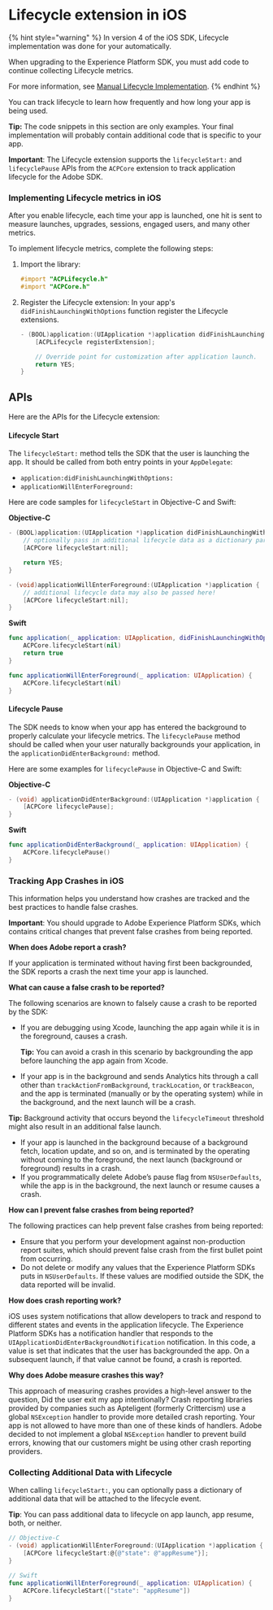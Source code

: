 # Lifecycle extension in iOS

{% hint style="warning" %}
In version 4 of the iOS SDK, Lifecycle implementation was done for your automatically.

When upgrading to the Experience Platform SDK, you must add code to continue collecting Lifecycle metrics.

For more information, see [Manual Lifecycle Implementation](../../resources/upgrading-to-aep/manual-lifecycle-implementation.md).
{% endhint %}

You can track lifecycle to learn how frequently and how long your app is being used.

**Tip:** The code snippets in this section are only examples. Your final implementation will probably contain additional code that is specific to your app.

**Important**: The Lifecycle extension supports the `lifecycleStart:` and `lifecyclePause` APIs from the `ACPCore` extension to track application lifecycle for the Adobe SDK.

### Implementing Lifecycle metrics in iOS

After you enable lifecycle, each time your app is launched, one hit is sent to measure launches, upgrades, sessions, engaged users, and many other metrics.

To implement lifecycle metrics, complete the following steps:

1. Import the library:

   ```objectivec
   #import "ACPLifecycle.h"
   #import "ACPCore.h"
   ```

2. Register the Lifecycle extension: In your app's `didFinishLaunchingWithOptions` function register the Lifecycle extensions.

   ```objectivec
   - (BOOL)application:(UIApplication *)application didFinishLaunchingWithOptions:(NSDictionary *)launchOptions {
       [ACPLifecycle registerExtension];

       // Override point for customization after application launch.
       return YES;
   }
   ```

## APIs

Here are the APIs for the Lifecycle extension:

#### Lifecycle Start

The `lifecycleStart:` method tells the SDK that the user is launching the app. It should be called from both entry points in your `AppDelegate`:

* `application:didFinishLaunchingWithOptions:`  
* `applicationWillEnterForeground:`

Here are code samples for `lifecycleStart` in Objective-C and Swift:

**Objective-C**

```objectivec
- (BOOL)application:(UIApplication *)application didFinishLaunchingWithOptions:(NSDictionary *)launchOptions {
    // optionally pass in additional lifecycle data as a dictionary parameter in this call
    [ACPCore lifecycleStart:nil];

    return YES;
}

- (void)applicationWillEnterForeground:(UIApplication *)application {
    // additional lifecycle data may also be passed here!
    [ACPCore lifecycleStart:nil];
}
```

**Swift**

```swift
func application(_ application: UIApplication, didFinishLaunchingWithOptions launchOptions: [UIApplicationLaunchOptionsKey: Any]?) -> Bool {
    ACPCore.lifecycleStart(nil)
    return true
}

func applicationWillEnterForeground(_ application: UIApplication) {
    ACPCore.lifecycleStart(nil)
}
```

#### Lifecycle Pause

The SDK needs to know when your app has entered the background to properly calculate your lifecycle metrics. The `lifecyclePause` method should be called when your user naturally backgrounds your application, in the `applicationDidEnterBackground:` method.

Here are some examples for `lifecyclePause` in Objective-C and Swift:

**Objective-C**

```objectivec
- (void) applicationDidEnterBackground:(UIApplication *)application {
    [ACPCore lifecyclePause];
}
```

**Swift**

```swift
func applicationDidEnterBackground(_ application: UIApplication) {    
    ACPCore.lifecyclePause()
}
```

### Tracking App Crashes in iOS

This information helps you understand how crashes are tracked and the best practices to handle false crashes.

**Important**: You should upgrade to Adobe Experience Platform SDKs, which contains critical changes that prevent false crashes from being reported.

**When does Adobe report a crash?**

If your application is terminated without having first been backgrounded, the SDK reports a crash the next time your app is launched.

**What can cause a false crash to be reported?**

The following scenarios are known to falsely cause a crash to be reported by the SDK:

* If you are debugging using Xcode, launching the app again while it is in the foreground, causes a crash.

  **Tip:** You can avoid a crash in this scenario by backgrounding the app before launching the app again from Xcode.

* If your app is in the background and sends Analytics hits through a call other than `trackActionFromBackground`, `trackLocation`, or `trackBeacon`, and the app is terminated \(manually or by the operating system\) while in the background, and the next launch will be a crash.

**Tip:** Background activity that occurs beyond the `lifecycleTimeout` threshold might also result in an additional false launch.

* If your app is launched in the background because of a background fetch, location update, and so on, and is terminated by the operating without coming to the foreground, the next launch \(background or foreground\) results in a crash.
* If you programmatically delete Adobe’s pause flag from `NSUserDefaults`, while the app is in the background, the next launch or resume causes a crash.

**How can I prevent false crashes from being reported?**

The following practices can help prevent false crashes from being reported:

* Ensure that you perform your development against non-production report suites, which should prevent false crash from the first bullet point from occurring.
* Do not delete or modify any values that the Experience Platform SDKs puts in `NSUserDefaults`.  If these values are modified outside the SDK, the data reported will be invalid.

**How does crash reporting work?**

iOS uses system notifications that allow developers to track and respond to different states and events in the application lifecycle. The Experience Platform SDKs has a notification handler that responds to the `UIApplicationDidEnterBackgroundNotification` notification. In this code, a value is set that indicates that the user has backgrounded the app. On a subsequent launch, if that value cannot be found, a crash is reported.

**Why does Adobe measure crashes this way?**

This approach of measuring crashes provides a high-level answer to the question, Did the user exit my app intentionally? Crash reporting libraries provided by companies such as Apteligent \(formerly Crittercism\) use a global `NSException` handler to provide more detailed crash reporting. Your app is not allowed to have more than one of these kinds of handlers. Adobe decided to not implement a global `NSException` handler to prevent build errors, knowing that our customers might be using other crash reporting providers.

### Collecting Additional Data with Lifecycle

When calling `lifecycleStart:`, you can optionally pass a dictionary of additional data that will be attached to the lifecycle event.

**Tip**: You can pass additional data to lifecycle on app launch, app resume, both, or neither.

```objectivec
// Objective-C
- (void) applicationWillEnterForeground:(UIApplication *)application {      
    [ACPCore lifecycleStart:@{@"state": @"appResume"}];      
}
```

```swift
// Swift
func applicationWillEnterForeground(_ application: UIApplication) {      
    ACPCore.lifecycleStart(["state": "appResume"])
}
```
